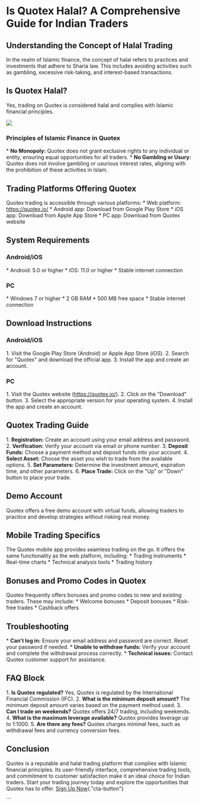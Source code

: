 # Is Quotex Halal? A Comprehensive Guide for Indian Traders

## Understanding the Concept of Halal Trading

In the realm of Islamic finance, the concept of halal refers to
practices and investments that adhere to Sharia law. This includes
avoiding activities such as gambling, excessive risk-taking, and
interest-based transactions.

## Is Quotex Halal?

Yes, trading on Quotex is considered halal and complies with Islamic
financial principles.

[![](https://static.quotex.io/files/4_en/300_250.jpg)](https://traff.sbs/brokerqxlid)

### Principles of Islamic Finance in Quotex

\* **No Monopoly:** Quotex does not grant exclusive rights to any
individual or entity, ensuring equal opportunities for all traders. \*
**No Gambling or Usury:** Quotex does not involve gambling or usurious
interest rates, aligning with the prohibition of these activities in
Islam.

## Trading Platforms Offering Quotex

Quotex trading is accessible through various platforms: \* Web platform:
https://quotex.io/ \* Android app: Download from Google Play Store \*
iOS app: Download from Apple App Store \* PC app: Download from Quotex
website

## System Requirements

### Android/iOS

\* Android: 5.0 or higher \* iOS: 11.0 or higher \* Stable internet
connection

### PC

\* Windows 7 or higher \* 2 GB RAM \* 500 MB free space \* Stable
internet connection

## Download Instructions

### Android/iOS

1\. Visit the Google Play Store (Android) or Apple App Store (iOS). 2.
Search for "Quotex" and download the official app. 3. Install the
app and create an account.

### PC

1\. Visit the Quotex website (https://quotex.io/). 2. Click on the
"Download" button. 3. Select the appropriate version for your
operating system. 4. Install the app and create an account.

## Quotex Trading Guide

1\. **Registration:** Create an account using your email address and
password. 2. **Verification:** Verify your account via email or phone
number. 3. **Deposit Funds:** Choose a payment method and deposit funds
into your account. 4. **Select Asset:** Choose the asset you wish to
trade from the available options. 5. **Set Parameters:** Determine the
investment amount, expiration time, and other parameters. 6. **Place
Trade:** Click on the "Up" or "Down" button to place your
trade.

## Demo Account

Quotex offers a free demo account with virtual funds, allowing traders
to practice and develop strategies without risking real money.

## Mobile Trading Specifics

The Quotex mobile app provides seamless trading on the go. It offers the
same functionality as the web platform, including: \* Trading
instruments \* Real-time charts \* Technical analysis tools \* Trading
history

## Bonuses and Promo Codes in Quotex

Quotex frequently offers bonuses and promo codes to new and existing
traders. These may include: \* Welcome bonuses \* Deposit bonuses \*
Risk-free trades \* Cashback offers

## Troubleshooting

\* **Can\'t log in:** Ensure your email address and password are
correct. Reset your password if needed. \* **Unable to withdraw funds:**
Verify your account and complete the withdrawal process correctly. \*
**Technical issues:** Contact Quotex customer support for assistance.

## FAQ Block

1\. **Is Quotex regulated?** Yes, Quotex is regulated by the
International Financial Commission (IFC). 2. **What is the minimum
deposit amount?** The minimum deposit amount varies based on the payment
method used. 3. **Can I trade on weekends?** Quotex offers 24/7 trading,
including weekends. 4. **What is the maximum leverage available?**
Quotex provides leverage up to 1:1000. 5. **Are there any fees?** Quotex
charges minimal fees, such as withdrawal fees and currency conversion
fees.

## Conclusion

Quotex is a reputable and halal trading platform that complies with
Islamic financial principles. Its user-friendly interface, comprehensive
trading tools, and commitment to customer satisfaction make it an ideal
choice for Indian traders. Start your trading journey today and explore
the opportunities that Quotex has to offer. [Sign Up
Now](\%22https://broker-qx.pro/sign-up/?lid=1102511\%22){."cta-button"}

\`\`\`

